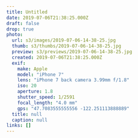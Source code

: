 ```yaml
---
title: Untitled
date: 2019-07-06T21:38:25.000Z
draft: false
drop: true
photo:
  url: s3/images/2019-07-06-14-38-25.jpg
  thumb: s3/thumbs/2019-07-06-14-38-25.jpg
  preview: s3/previews/2019-07-06-14-38-25.jpg
  created: 2019-07-06T21:38:25.000Z
  exif:
    make: Apple
    model: "iPhone 7"
    lens: "iPhone 7 back camera 3.99mm f/1.8"
    iso: 20
    aperture: 1.8
    shutter_speed: 1/2591
    focal_length: "4.0 mm"
    gps: "47.7083555555556 -122.251113888889"
  title: null
  caption: null
links: []
---
```

